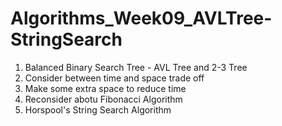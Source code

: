 # Algorithms_Week09_AVLTree-StringSearch

1. Balanced Binary Search Tree - AVL Tree and 2-3 Tree
2. Consider between time and space trade off
3. Make some extra space to reduce time 
4. Reconsider abotu Fibonacci Algorithm
5. Horspool's String Search Algorithm